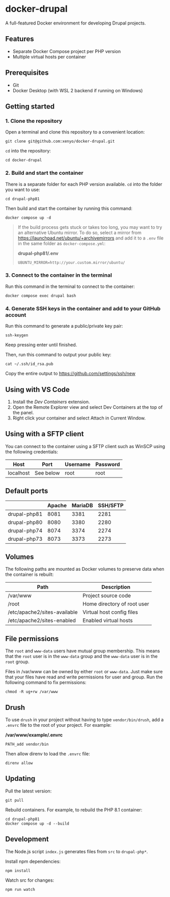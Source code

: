# docker-drupal

A full-featured Docker environment for developing Drupal projects.

## Features

- Separate Docker Compose project per PHP version
- Multiple virtual hosts per container

## Prerequisites

- Git
- Docker Desktop (with WSL 2 backend if running on Windows)

## Getting started

### 1. Clone the repository

Open a terminal and clone this repository to a convenient location:

```
git clone git@github.com:xenyo/docker-drupal.git
```

`cd` into the repository:

```
cd docker-drupal
```

### 2. Build and start the container

There is a separate folder for each PHP version available. `cd` into the folder
you want to use:

```
cd drupal-php81
```

Then build and start the container by running this command:

```
docker compose up -d
```

> If the build process gets stuck or takes too long, you may want to try an
> alternative Ubuntu mirror. To do so, select a mirror from
> https://launchpad.net/ubuntu/+archivemirrors and add it to a `.env` file in the
> same folder as `docker-compose.yml`:
> 
> **drupal-php81/.env**
> 
> ```
> UBUNTU_MIRROR=http://your.custom.mirror/ubuntu/
> ```

### 3. Connect to the container in the terminal

Run this command in the terminal to connect to the container:

```
docker compose exec drupal bash
```

### 4. Generate SSH keys in the container and add to your GitHub account

Run this command to generate a public/private key pair:

```
ssh-keygen
```

Keep pressing enter until finished.

Then, run this command to output your public key:

```
cat ~/.ssh/id_rsa.pub
```

Copy the entire output to https://github.com/settings/ssh/new

## Using with VS Code

1. Install the *Dev Containers* extension.
2. Open the Remote Explorer view and select Dev Containers at the top of the panel.
3. Right click your container and select Attach in Current Window.

## Using with a SFTP client

You can connect to the container using a SFTP client such as WinSCP using the
following credentials:

| Host | Port | Username | Password |
| - | - | - | - |
| localhost | See below | root | root |

## Default ports

| | Apache | MariaDB | SSH/SFTP |
| - | - | - | - |
| drupal-php81 | 8081 | 3381 | 2281 |
| drupal-php80 | 8080 | 3380 | 2280 |
| drupal-php74 | 8074 | 3374 | 2274 |
| drupal-php73 | 8073 | 3373 | 2273 |

## Volumes

The following paths are mounted as Docker volumes to preserve data when the container is rebuilt:

| Path | Description |
| - | - |
| /var/www | Project source code |
| /root | Home directory of root user |
| /etc/apache2/sites-available | Virtual host config files |
| /etc/apache2/sites-enabled | Enabled virtual hosts |

## File permissions

The `root` and `www-data` users have mutual group membership. This means that
the `root` user is in the `www-data` group and the `www-data` user is in the
`root` group.

Files in /var/www can be owned by either `root` or `www-data`. Just make sure
that your files have read and write permissions for user and group. Run the
following command to fix permissions:

```
chmod -R ug+rw /var/www
```

## Drush

To use `drush` in your project without having to type `vendor/bin/drush`, add
a `.envrc` file to the root of your project. For example:

**/var/www/example/.envrc**

```
PATH_add vendor/bin
```

Then allow direnv to load the `.envrc` file:

```
direnv allow
```

## Updating

Pull the latest version:

```
git pull
```

Rebuild containers. For example, to rebuild the PHP 8.1 container:

```
cd drupal-php81
docker compose up -d --build
```

## Development

The Node.js script `index.js` generates files from `src` to `drupal-php*`.

Install npm dependencies:

```
npm install
```

Watch src for changes:

```
npm run watch
```
